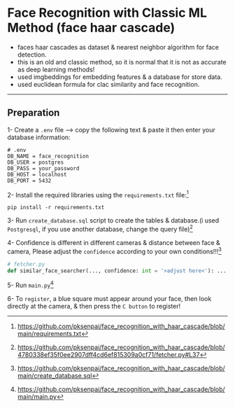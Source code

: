 # Face Recognition with Classic ML Method (face haar cascade)
* faces haar cascades as dataset & nearest neighbor algorithm for face detection.
* this is an old and classic method, so it is normal that it is not as accurate as deep learning methods!
* used imgbeddings for embedding features & a database for store data.
* used euclidean formula for clac similarity and face recognition.
-----
## Preparation
1- Create a `.env` file --> copy the following text & paste it then enter your database information:
```.env
# .env
DB_NAME = face_recognition
DB_USER = postgres
DB_PASS = your_password
DB_HOST = localhost
DB_PORT = 5432
```

2- Install the required libraries using the `requirements.txt` file:[^1]
```console
pip install -r requirements.txt
```

3- Run `create_database.sql` script to create the tables & database.(i used `Postgresql`, if you use another database, change the query file)[^2]

4- Confidence is different in different cameras & distance between face & camera, Please adjust the `confidence` according to your own conditions!!![^3]
```python
# fetcher.py
def similar_face_searcher(..., confidence: int = '>adjust here<'): ...
```

5- Run `main.py`[^4]

6- To `register`, a blue square must appear around your face, then look directly at the camera, & then press the `C button` to register!

[^1]: https://github.com/pksenpai/face_recognition_with_haar_cascade/blob/main/requirements.txt
[^2]: https://github.com/pksenpai/face_recognition_with_haar_cascade/blob/4780338ef35f0ee2907dff4cd6ef815309a0cf71/fetcher.py#L37
[^3]: https://github.com/pksenpai/face_recognition_with_haar_cascade/blob/main/create_database.sql
[^4]: https://github.com/pksenpai/face_recognition_with_haar_cascade/blob/main/main.py
